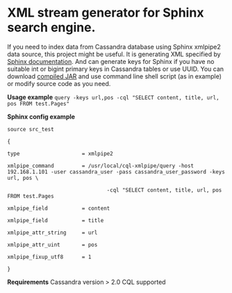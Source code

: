 # XML stream generator for Sphinx search engine.
If you need to index data from Cassandra database using Sphinx xmlpipe2 data source, this project might be useful.
It is generating XML specified by [Sphinx documentation](http://sphinxsearch.com/docs/current.html#xmlpipe2).
And can generate keys for Sphinx if you have no suitable int or bigint primary keys in Cassandra tables or use UUID.
You can download [compiled JAR](https://github.com/Denis-Mak/cql-xmlpipe/releases/download/1.0/cql-xmlpipe-1.0.tar.gz)
and use command line shell script (as in example) or modify source code as you need.

**Usage example**
    `query -keys url,pos -cql "SELECT content, title, url, pos FROM test.Pages"`

**Sphinx config example**

    source src_test

    {

    type                    = xmlpipe2

    xmlpipe_command         = /usr/local/cql-xmlpipe/query -host 192.168.1.101 -user cassandra_user -pass cassandra_user_password -keys url, pos \

                                    -cql "SELECT content, title, url, pos FROM test.Pages

    xmlpipe_field           = content

    xmlpipe_field           = title

    xmlpipe_attr_string     = url

    xmlpipe_attr_uint       = pos

    xmlpipe_fixup_utf8      = 1

    }


**Requirements**
   Cassandra version > 2.0
   CQL supported

